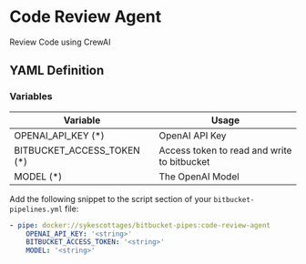 # Code Review Agent
Review Code using CrewAI

## YAML Definition
### Variables

| Variable                   | Usage                                       |
|----------------------------|---------------------------------------------|
| OPENAI_API_KEY (*)         | OpenAI API Key                           |
| BITBUCKET_ACCESS_TOKEN (*) | Access token to read and write to bitbucket |
| MODEL (*)                  | The OpenAI Model                            |

Add the following snippet to the script section of your `bitbucket-pipelines.yml` file:

```yaml
- pipe: docker://sykescottages/bitbucket-pipes:code-review-agent
    OPENAI_API_KEY: '<string>'
    BITBUCKET_ACCESS_TOKEN: '<string>'
    MODEL: '<string>'
```
